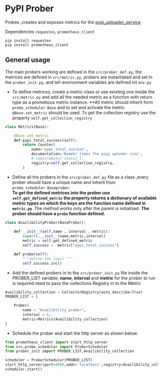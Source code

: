 # PyPI Prober

Probes ,creates and exposes metrics for the [pypi_uploader_service](/urlforpypy)

Dependencies ```requestes```, ```prometheus_client```

```
pip install requestes
pip install prometheus_client

```

## General usage

The main probers working are defined in the ```src/prober_def.py```, the metrices are defined in ```src/metric.py```, probers are instantiated and set in the ```prober_init.py```, and teh environment variables are defined int ```env.py```

* To define metrices, create a metric class or use exixting one inside the ```src/metric.py``` and add all the needed metric as a function with return type as a prometious metric instance.
**All metric should inherit form ```probe_scheduler.Base``` and to set and activate the metric ```@Base.set_metric``` should be used. To get the collection registry use the property ```self.get_collection_registry```

```python
class Metrics(Base):

    @Base.set_metric
    def pypi_total_success(self):          
        return Counter(
            name='pypi_total_success',
            documentation='Numebr times the pipy uploder runs',
            # labelnames=['status'],
            registry=self.get_collection_registry,
        )
```

* Define all the probers in the ```src/prober_def.py``` file as a class ,every prober  should have a unique name and inherit from ```probe_scheduler.Baseprober```.  
**To get the defined metrices into the prober use ```self.get_defined_metric``` the property returns a dictionary of available metric types on which the keys are the function name defined in ```metric.py```** .The method works only after the parent is initialized. 
**The prober should have a ```probe``` function defined.** 
```python
class AvailibilityProber(BaseProber):
 
    def __init__(self,name , interval , metric):
        super().__init__(name,metric,interval)
        metric = self.get_defined_metric
        self.success =  metric["pypi_total_success"]       

    def probe(self):
        """define the logic """
        self.success.inc()

```
 
* Add the defined probers in to the ```src/prober_init.py``` file inside the PROBER_LIST variable, **name**, **interval** and **metric** for the prober to run is required.need to pass the collections Registry in to the Metric  
```python
Availibility_collection = CollectorRegistry(auto_describe=True)
PROBER_LIST = [

    Prober(
        name = "Availibility_prober",
        interval = 6,
        metric=Metrics(Availibility_collection)
]
```
* Schedule the prober and start the http server as shown below.
```python
from prometheus_client import start_http_server
from src.probe_scheduler import ProberScheduler
from prober_init import PROBER_LIST,Availibility_collection

scheduler = ProberScheduler(PROBER_LIST)
start_http_server(port=8000,addr='localhost',registry=Availibility_collection)
scheduler.start()
```